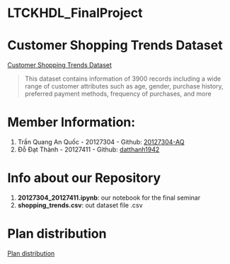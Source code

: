 # LTCKHDL_FinalProject
# Customer Shopping Trends Dataset
[Customer Shopping Trends Dataset](https://www.kaggle.com/datasets/iamsouravbanerjee/customer-shopping-trends-dataset) 
> This dataset contains information of 3900 records including a wide range of customer attributes such as age, gender, purchase history, preferred payment methods, frequency of purchases, and more
# Member Information:
1. Trần Quang An Quốc - 20127304 - Github: [20127304-AQ](https://github.com/20127304-AQ)
2. Đỗ Đạt Thành - 20127411 - Github: [datthanh1942](https://github.com/datthanh1942)
# Info about our Repository
1. **20127304_20127411.ipynb**: our notebook for the final seminar
2. **shopping_trends.csv**: out dataset file .csv
# Plan distribution
[Plan distribution](https://docs.google.com/spreadsheets/d/1t1Nlr0L6e1KNpEk2KJGp4d46KFOT9Xuc/edit?usp=drive_link&ouid=104417596045862422812&rtpof=true&sd=true) 

